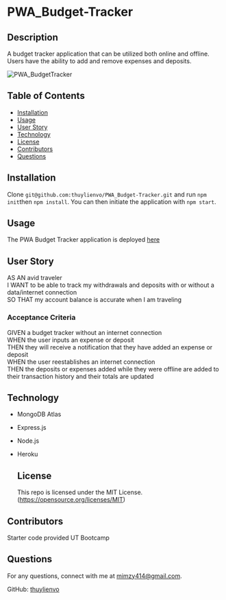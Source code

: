 # PWA_Budget-Tracker

## Description
A budget tracker application that can be utilized both online and offline. Users have the ability to add and remove expenses and deposits. 


![PWA_BudgetTracker](https://user-images.githubusercontent.com/79684575/129500394-c03bcf25-5cd6-4d6f-bf5b-4b776a144cc8.png)


  ## Table of Contents

  * [Installation](#installation)
  * [Usage](#usage)
  * [User Story](#userstory)   
  * [Technology](#technology)
  * [License](#license)
  * [Contributors](#contributors)
  * [Questions](#questions)
  
  ## Installation
  Clone `git@github.com:thuylienvo/PWA_Budget-Tracker.git` and run `npm init`then `npm install`. You can then initiate the application with `npm start`. 

  ## Usage 
 The PWA Budget Tracker application is deployed [here](https://young-citadel-17158.herokuapp.com/)

  ## User Story 
 AS AN avid traveler     
 I WANT to be able to track my withdrawals and deposits with or without a data/internet connection    
 SO THAT my account balance is accurate when I am traveling    
       
 ### Acceptance Criteria
 GIVEN a budget tracker without an internet connection   
 WHEN the user inputs an expense or deposit   
 THEN they will receive a notification that they have added an expense or deposit   
 WHEN the user reestablishes an internet connection   
 THEN the deposits or expenses added while they were offline are added to their transaction history and their totals are updated   

 ## Technology   
* MongoDB Atlas  
* Express.js  
* Node.js   
* Heroku   

  ## License  

  This repo is licensed under the MIT License. (https://opensource.org/licenses/MIT) 

 ## Contributors
 Starter code provided UT Bootcamp  

  ## Questions
  For any questions, connect with me at [mimzy414@gmail.com](mailto:mimzy414@gmail.com). 
  
  GitHub: [thuylienvo](https://github.com/thuylienvo) 


